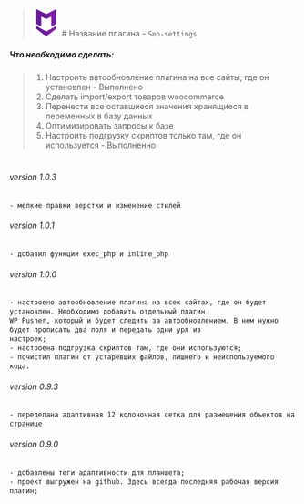 >![alt-текст](https://github.com/adam-p/markdown-here/raw/master/src/common/images/icon48.png "Текст заголовка логотипа 1") # Название плагина - `Seo-settings`

##### Что необходимо сделать:
>1. Настроить автообновление плагина на все сайты, где он установлен - Выполнено
>2. Сделать import/export товаров woocommerce
>3. Перенести все оставшиеся значения хранящиеся в переменных в базу данных
>4. Оптимизировать запросы к базе
>5. Настроить подгрузку скриптов только там, где он используется - Выполненно
#

###### version 1.0.3

    - мелкие правки верстки и изменение стилей

###### version 1.0.1

    - добавил функции exec_php и inline_php

###### version 1.0.0

    - настроено автообновление плагина на всех сайтах, где он будет установлен. Необходимо добавить отдельный плагин
    WP Pusher, который и будет следить за автообновлением. В нем нужно будет прописать два поля и передать одни урл из
    настроек;
    - настроена подгрузка скриптов там, где они используются;
    - почистил плагин от устаревших файлов, лишнего и неиспользуемого кода.

###### version 0.9.3

    - переделана адаптивная 12 колоночная сетка для размещения объектов на странице

###### version 0.9.0

    - добавлены теги адаптивности для планшета;
    - проект выгружен на github. Здесь всегда последняя рабочая версия плагин;
